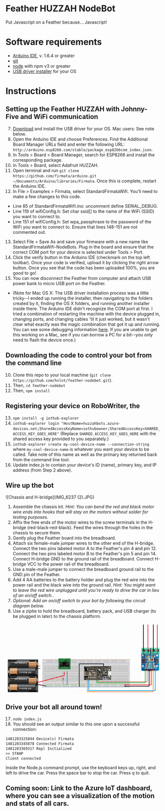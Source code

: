 # Feather HUZZAH NodeBot

Put Javascript on a Feather because... Javascript!

# Software requirements
 - [Arduino IDE](https://www.arduino.cc/en/Main/Software), v. 1.6.4 or greater
 - [git](https://git-scm.com/)
 - [node](https://nodejs.org/en/) with npm v3 or greater
 - [USB driver installer](https://www.silabs.com/products/mcu/Pages/USBtoUARTBridgeVCPDrivers.aspx) for your OS

# Instructions

## Setting up the Feather HUZZAH with Johnny-Five and WiFi communication
 7. [Download](https://www.silabs.com/products/mcu/Pages/USBtoUARTBridgeVCPDrivers.aspx) and install the USB driver for your OS. Mac users: See note below.
 8. Open the Arduino IDE and choose Preferences. Find the Additional Board Manager URLs field and enter the following URL: ``http://arduino.esp8266.com/stable/package_esp8266com_index.json``.
 9. In Tools > Board > Board Manager, search for ESP8266 and install the corresponding package.
 10. In Tools > Board, select Adafruit HUZZAH.
 11. Open terminal and run ``git clone https://github.com/firmata/arduino.git ~/Documents/Arduino/libraries/Firmata``. Once this is  complete, restart the Arduino IDE.
 12. In File > Examples > Firmata, select StandardFirmataWifi. You'll need to make a few changes to this code.
   - Line 85 of StandardFirmataWifi.ino: uncomment define SERIAL_DEBUG.
   - Line 119 of wifiConfig.h: Set char ssid[] to the name of the WiFi (SSID) you want to connect to.
   - Line 151 of wifiConfig.h: Set wpa_passphrase to the password of the WiFi you want to connect to. Ensure that lines 148-151 are not commented out.
 13. Select File > Save As and save your firmware with a new name like StandardFirmataWifi-NodeBots. Plug in the board and ensure that the correct COM port for your device is selected under Tools > Port.
 14. Click the verify button in the Arduino IDE (checkmark on the top left toolbar). Once your code is verified, upload it by clicking the right arrow button. Once you see that the code has been uploaded 100%, you are good to go!
 15. You can now disconnect the Feather from computer and attach USB power bank to micro USB port on the Feather.
 - (Note for Mac OS X: The USB driver installation process was a little tricky--I ended up running the installer, then navigating to the folders created by it, finding the OS X folders, and running another installer inside there. The Arduino IDE didn't recognize the COM port at first. I tried a combination of restarting the machine with the device plugged in, changing ports, and changing cables 'til it just worked, but it wasn't clear what exactly was the magic combination that got it up and running. You can see some debugging information [here](http://community.silabs.com/t5/Interface-Knowledge-Base/Troubleshooting-the-CP210x-USB-to-UART-Bridge-VCP-Drivers-on-a/ta-p/159012). If you are unable to get this working on a Mac, see if you can borrow a PC for a bit--you only need to flash the device once.)
 
## Downloading the code to control your bot from the command line
 10. Clone this repo to your local machine (``git clone https://github.com/hxlnt/feather-nodebot.git``).
 11. Then, ``cd feather-nodebot``
 12. Then, ``npm install``
 
## Registering your device on RoboWriter, the
 13. ``npm install -g iothub-explorer``
 14. ``iothub-explorer login "HostName=huzzahbots.azure-devices.net;SharedAccessKeyName=iothubowner;SharedAccessKey=SHARED_ACCESS_KEY_GOES_HERE"`` (Replace ``SHARED_ACCESS_KEY_GOES_HERE`` with the shared access key provided to you separately.)
 15. ``iothub-explorer create my-cool-device-name --connection-string`` where ``my-cool-device-name`` is whatever you want your device to be called. Take note of this name as well as the primary key returned back from the command line tool.
 16. Update index.js to contain your device's ID (name), primary key, and IP address (from Step 2 above).
 
## Wire up the bot

![Chassis and H-bridge](IMG_6237 (2).JPG)

1. Assemble the chassis kit. *Hint: You can bend the red and black motor wire ends into hooks that will stay on the motors without solder for testing purposes.*
2. Affix the free ends of the motor wires to the screw terminals in the H-bridge (red-black-red-black). Feed the wires through the holes in the chassis to secure them.
3. Gently plug the Feather board into the breadboard.
4. Attach six female-male jumper wires to the other end of the H-bridge. Connect the two pins labeled motor A to the Feather's pin 4 and pin 12. Connect the two pins labeled motor B to the Feather's pin 5 and pin 14. Connect H-bridge GND to the ground rail of the breadboard. Connect H-bridge VCC to the power rail of the breadboard. 
5. Use a male-male jumper to connect the breadboard ground rail to the GND pin of the Feather.
6. Add 4 AA batteries to the battery holder and plug the red wire into the power rail and the black wire into the ground rail. *Hint: You might want to leave the red wire unplugged until you're ready to drive the car in lieu of an on/off switch..*
7. *Optional: Add an on/off switch to your bot by following the circuit diagram below.*
8. Use a ziptie to hold the breadboard, battery pack, and USB charger (to be plugged in later) to the chassis platform.

![CircuitDiagram](featherbotDiagram.png)
 
## Drive your bot all around town!
 17. ``node index.js``
 18. You should see an output similar to this one upon a successful connection:
```
1481283325844 Device(s) Firmata
1481283345878 Connected Firmata
1481283369317 Repl Initialized
>> STAHP
Client connected
```
Inside the Node.js command prompt, use the keyboard keys up, right, and left to drive the car. Press the space bar to stop the car. Press q to quit.

## Coming soon: Link to the Azure IoT dashboard, where you can see a visualization of the motion and stats of all cars.
